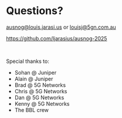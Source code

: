 # Questions?

ausnog@louis.jarasi.us or louisj@5gn.com.au

https://github.com/ljarasius/ausnog-2025

<br>

Special thanks to:
- Sohan @ Juniper
- Alain @ Juniper
- Brad @ 5G Networks
- Chris @ 5G Networks
- Dan @ 5G Networks
- Kenny @ 5G Networks
- The BBL crew

<!--
I'd like to take this opportunity to give a quick shout out to Sohan and Alain at Juniper for all their assistance on this one, as well as to the rest of the Engineering team at 5G Networks and the BBL crew for putting up with my rants about this.

I've also published this entire talk to GitHub at the link on the screen, feel free to have a look there if there's anything you missed earlier, need any of the links, or are interested in how this was deck was built using Markdown.

Thank you.
-->
